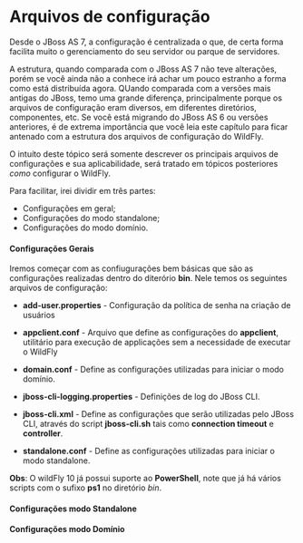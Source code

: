 # Arquivos de configuração

Desde o JBoss AS 7, a configuração é centralizada o que, de certa forma facilita muito o gerenciamento do seu servidor ou parque de servidores.

A estrutura, quando comparada com o JBoss AS 7 não teve alterações, porém se você ainda não a conhece irá achar um pouco estranho a forma como está distribuída agora. QUando comparada com a versões mais antigas do JBoss, temo uma grande diferença, principalmente porque os arquivos de configuração eram diversos, em diferentes diretórios, componentes, etc. Se você está migrando do JBoss AS 6 ou versões anteriores, é de extrema importância que você leia este capítulo para ficar antenado com a estrutura dos arquivos de configuração do WildFly.

O intuíto deste tópico será somente descrever os principais arquivos de configurações e sua aplicabilidade, será tratado em tópicos posteriores *como* configurar o WildFly.

Para facilitar, irei dividir em três partes:
* Configurações em geral;
* Configurações do modo standalone;
* Configurações do modo domínio.


#### Configurações Gerais


Iremos começar com as confiugurações bem básicas que são as configurações realizadas dentro do diterório **bin**. Nele temos os seguintes arquivos de configuração:

* **add-user.properties** - Configuração da política de senha na criação de usuários


* **appclient.conf** - Arquivo que define as configurações do **appclient**, utilitário para execução de applicações sem a necessidade de executar o WildFly


* **domain.conf** - Define as configurações utilizadas para iniciar o modo domínio.


* **jboss-cli-logging.properties** - Definições de log do JBoss CLI.


* **jboss-cli.xml** - Define as configurações que serão utilizadas pelo JBoss CLI, através do script **jboss-cli.sh** tais como **connection timeout** e **controller**.


* **standalone.conf** - Define as configurações utilizadas para iniciar o modo standalone.


**Obs**: O wildFly 10 já possui suporte ao **PowerShell**, note que já há vários scripts com o sufixo **ps1** no diretório *bin*.


#### Configurações modo Standalone



#### Configurações modo Domínio

